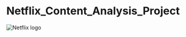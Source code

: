 # Netflix_Content_Analysis_Project
![Netflix logo]([https://github.com/Atmesh-Tiwari/Netflix_Content_Analysis_Project/blob/main/red-large-netflix-logo-text-701751694792625tjldcsq74b.png](https://raw.githubusercontent.com/Atmesh-Tiwari/Netflix_Content_Analysis_Project/refs/heads/main/N_Logo.webp))
